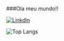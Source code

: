 

###Ola meu mundo!!

[![Linkdln](https://img.shields.io/badge/LinkedIn-0077B5?style=for-the-badge&logo=linkedin&logoColor=white)](https://www.linkedin.com/in/genilson-negreiros)

![Top Langs](https://github-readme-stats.vercel.app/api/top-langs/?username=anuraghazra&hide_progress=true)
